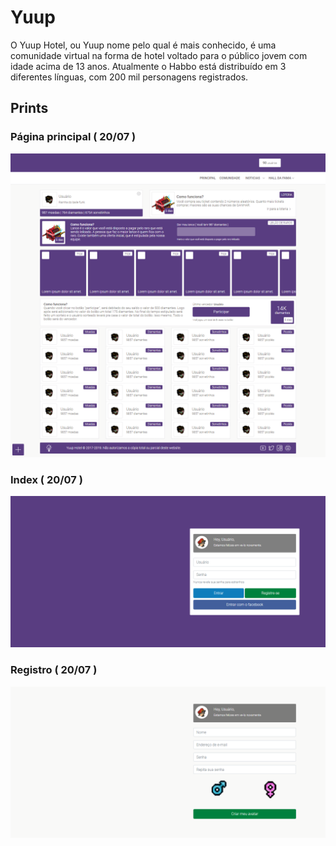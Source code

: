 # Yuup

O Yuup Hotel, ou Yuup nome pelo qual é mais conhecido, é uma comunidade virtual na forma de hotel voltado para o público jovem com idade acima de 13 anos. Atualmente o Habbo está distribuído em 3 diferentes línguas, com 200 mil personagens registrados.

## Prints
### Página principal ( 20/07 )
![Principal](https://github.com/Allan96/CMS/blob/master/pages/principal.png?raw=true "Principal")

### Index ( 20/07 )
![Index](https://github.com/Allan96/CMS/blob/master/pages/index.png?raw=true "Index")

### Registro ( 20/07 )
![Registro](https://github.com/Allan96/CMS/blob/master/pages/registro.png?raw=true "Registro")

